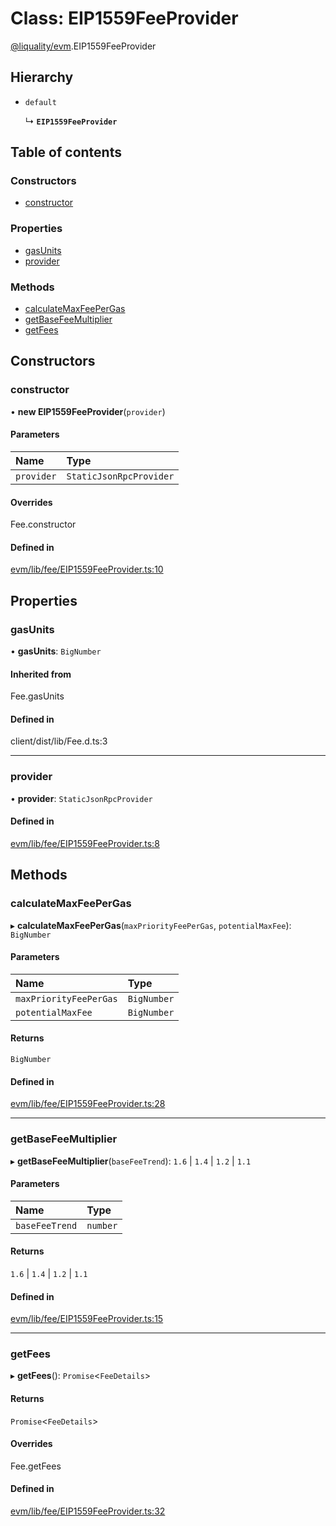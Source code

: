 # Class: EIP1559FeeProvider

[@liquality/evm](../wiki/@liquality.evm).EIP1559FeeProvider

## Hierarchy

- `default`

  ↳ **`EIP1559FeeProvider`**

## Table of contents

### Constructors

- [constructor](../wiki/@liquality.evm.EIP1559FeeProvider#constructor)

### Properties

- [gasUnits](../wiki/@liquality.evm.EIP1559FeeProvider#gasunits)
- [provider](../wiki/@liquality.evm.EIP1559FeeProvider#provider)

### Methods

- [calculateMaxFeePerGas](../wiki/@liquality.evm.EIP1559FeeProvider#calculatemaxfeepergas)
- [getBaseFeeMultiplier](../wiki/@liquality.evm.EIP1559FeeProvider#getbasefeemultiplier)
- [getFees](../wiki/@liquality.evm.EIP1559FeeProvider#getfees)

## Constructors

### constructor

• **new EIP1559FeeProvider**(`provider`)

#### Parameters

| Name | Type |
| :------ | :------ |
| `provider` | `StaticJsonRpcProvider` |

#### Overrides

Fee.constructor

#### Defined in

[evm/lib/fee/EIP1559FeeProvider.ts:10](https://github.com/liquality/chainabstractionlayer/blob/9cc13847/packages/evm/lib/fee/EIP1559FeeProvider.ts#L10)

## Properties

### gasUnits

• **gasUnits**: `BigNumber`

#### Inherited from

Fee.gasUnits

#### Defined in

client/dist/lib/Fee.d.ts:3

___

### provider

• **provider**: `StaticJsonRpcProvider`

#### Defined in

[evm/lib/fee/EIP1559FeeProvider.ts:8](https://github.com/liquality/chainabstractionlayer/blob/9cc13847/packages/evm/lib/fee/EIP1559FeeProvider.ts#L8)

## Methods

### calculateMaxFeePerGas

▸ **calculateMaxFeePerGas**(`maxPriorityFeePerGas`, `potentialMaxFee`): `BigNumber`

#### Parameters

| Name | Type |
| :------ | :------ |
| `maxPriorityFeePerGas` | `BigNumber` |
| `potentialMaxFee` | `BigNumber` |

#### Returns

`BigNumber`

#### Defined in

[evm/lib/fee/EIP1559FeeProvider.ts:28](https://github.com/liquality/chainabstractionlayer/blob/9cc13847/packages/evm/lib/fee/EIP1559FeeProvider.ts#L28)

___

### getBaseFeeMultiplier

▸ **getBaseFeeMultiplier**(`baseFeeTrend`): ``1.6`` \| ``1.4`` \| ``1.2`` \| ``1.1``

#### Parameters

| Name | Type |
| :------ | :------ |
| `baseFeeTrend` | `number` |

#### Returns

``1.6`` \| ``1.4`` \| ``1.2`` \| ``1.1``

#### Defined in

[evm/lib/fee/EIP1559FeeProvider.ts:15](https://github.com/liquality/chainabstractionlayer/blob/9cc13847/packages/evm/lib/fee/EIP1559FeeProvider.ts#L15)

___

### getFees

▸ **getFees**(): `Promise`<`FeeDetails`\>

#### Returns

`Promise`<`FeeDetails`\>

#### Overrides

Fee.getFees

#### Defined in

[evm/lib/fee/EIP1559FeeProvider.ts:32](https://github.com/liquality/chainabstractionlayer/blob/9cc13847/packages/evm/lib/fee/EIP1559FeeProvider.ts#L32)
